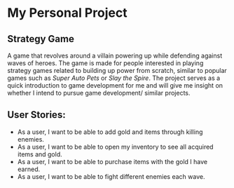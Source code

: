 # My Personal Project

## Strategy Game
A game that revolves around a villain powering up while defending against waves
of heroes. The game is made for people interested in playing strategy games related
to building up power from scratch, similar to popular games such as *Super Auto Pets* or *Slay the Spire*.
The project serves as a quick introduction to game development for me and will give me insight on
whether I intend to pursue game development/ similar projects.

## **User Stories:**
- As a user, I want to be able to add gold and items through killing enemies.
- As a user, I want to be able to open my inventory to see all acquired items and gold.
- As a user, I want to be able to purchase items with the gold I have earned.
- As a user, I want to be able to fight different enemies each wave.